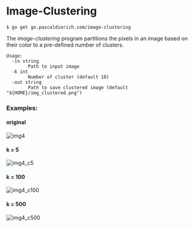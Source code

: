 # Image-Clustering

```$ go get go.pascaldierich.com/image-clustering```

The _image-clustering_ program partitions the pixels in an image
based on their color to a pre-defined number of clusters.

```
Usage:
  -in string
        Path to input image
  -k int
        Number of cluster (default 10)
  -out string
        Path to save clustered image (default "${HOME}/img_clustered.png")
```
### Examples:

#### original
![img4](data/img4.png)

#### k = 5
![img4_c5](data/img4_c05.png)

#### k = 100
![img4_c100](data/img4_c100.png)

#### k = 500
![img4_c500](data/img4_c500.png)
